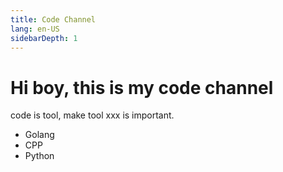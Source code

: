 ```yaml
---
title: Code Channel
lang: en-US
sidebarDepth: 1
---
```


# Hi boy, this is my code channel

code is tool, make tool xxx is important.
- Golang
- CPP
- Python
